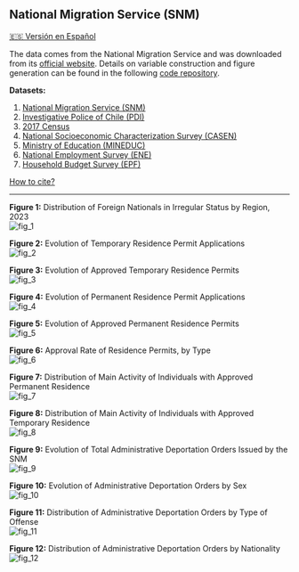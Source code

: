 ## National Migration Service (SNM)  

[🇪🇸 Versión en Español](../SNM.html)

The data comes from the National Migration Service and was downloaded from its [official website](https://serviciomigraciones.cl/estudios-migratorios/datos-abiertos/). Details on variable construction and figure generation can be found in the following [code repository](https://github.com/NucleoMIGRA/migra/tree/main/eng/SNM).  

**Datasets:**
1. [National Migration Service (SNM)](./SNM.MD)
2. [Investigative Police of Chile (PDI)](./PDI.MD)
3. [2017 Census](./CENSO.MD)
4. [National Socioeconomic Characterization Survey (CASEN)](./CASEN.MD)
5. [Ministry of Education (MINEDUC)](./MINEDUC.MD)
6. [National Employment Survey (ENE)](./ENE.MD)
7. [Household Budget Survey (EPF)](./EPF.MD)

[How to cite?](./citation.MD)

---

**Figure 1:** Distribution of Foreign Nationals in Irregular Status by Region, 2023  
![fig_1](https://github.com/NucleoMIGRA/migra/blob/main/eng/SNM/figures_expulsions_png/latinoamerica.png?raw=true)

**Figure 2:** Evolution of Temporary Residence Permit Applications  
![fig_2](https://raw.githubusercontent.com/NucleoMIGRA/migra/e3d777133dcaf35b3de393c28d8d9d81720f6bff/eng/SNM/figures_svg/figure_1.svg)

**Figure 3:** Evolution of Approved Temporary Residence Permits  
![fig_3](https://raw.githubusercontent.com/NucleoMIGRA/migra/e3d777133dcaf35b3de393c28d8d9d81720f6bff/eng/SNM/figures_svg/figure_2.svg)

**Figure 4:** Evolution of Permanent Residence Permit Applications  
![fig_4](https://raw.githubusercontent.com/NucleoMIGRA/migra/e3d777133dcaf35b3de393c28d8d9d81720f6bff/eng/SNM/figures_svg/figure_3.svg)

**Figure 5:** Evolution of Approved Permanent Residence Permits  
![fig_5](https://raw.githubusercontent.com/NucleoMIGRA/migra/e3d777133dcaf35b3de393c28d8d9d81720f6bff/eng/SNM/figures_svg/figure_4.svg)

**Figure 6:** Approval Rate of Residence Permits, by Type  
![fig_6](https://raw.githubusercontent.com/NucleoMIGRA/migra/e3d777133dcaf35b3de393c28d8d9d81720f6bff/eng/SNM/figures_svg/figure_5.svg)

**Figure 7:** Distribution of Main Activity of Individuals with Approved Permanent Residence  
![fig_7](https://raw.githubusercontent.com/NucleoMIGRA/migra/e3d777133dcaf35b3de393c28d8d9d81720f6bff/eng/SNM/figures_svg/figure_7.svg)

**Figure 8:** Distribution of Main Activity of Individuals with Approved Temporary Residence  
![fig_8](https://raw.githubusercontent.com/NucleoMIGRA/migra/338b4e8277c99b48f3f9962d7c99f4ba2bd0136f/eng/SNM/figures_svg/figure_9.svg)

**Figure 9:** Evolution of Total Administrative Deportation Orders Issued by the SNM  
![fig_9](https://raw.githubusercontent.com/NucleoMIGRA/migra/66d54e2d2535a984042d49a9edc52ffd38bfa7a1/eng/SNM/figures_expulsions_svg/figura_1.svg)

**Figure 10:** Evolution of Administrative Deportation Orders by Sex  
![fig_10](https://raw.githubusercontent.com/NucleoMIGRA/migra/66d54e2d2535a984042d49a9edc52ffd38bfa7a1/eng/SNM/figures_expulsions_svg/figura_2.svg)

**Figure 11:** Distribution of Administrative Deportation Orders by Type of Offense  
![fig_11](https://raw.githubusercontent.com/NucleoMIGRA/migra/66d54e2d2535a984042d49a9edc52ffd38bfa7a1/eng/SNM/figures_expulsions_svg/figura_3.svg)

**Figure 12:** Distribution of Administrative Deportation Orders by Nationality  
![fig_12](https://raw.githubusercontent.com/NucleoMIGRA/migra/66d54e2d2535a984042d49a9edc52ffd38bfa7a1/eng/SNM/figures_expulsions_svg/figura_4.svg)

